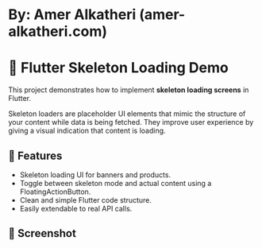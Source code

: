 # By: Amer Alkatheri (amer-alkatheri.com)

# 📝 Flutter Skeleton Loading Demo
This project demonstrates how to implement **skeleton loading screens** in Flutter.  

Skeleton loaders are placeholder UI elements that mimic the structure of your content while data is being fetched. They improve user experience by giving a visual indication that content is loading.

## 🚀 Features
- Skeleton loading UI for banners and products.
- Toggle between skeleton mode and actual content using a FloatingActionButton.
- Clean and simple Flutter code structure.
- Easily extendable to real API calls.

## 📱 Screenshot
